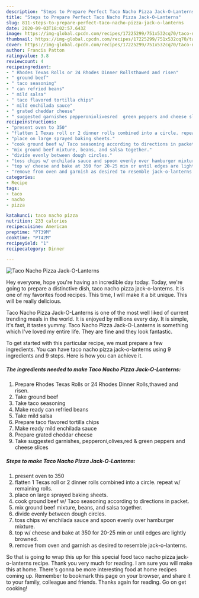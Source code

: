 ```yaml
---
description: "Steps to Prepare Perfect Taco Nacho Pizza Jack-O-Lanterns"
title: "Steps to Prepare Perfect Taco Nacho Pizza Jack-O-Lanterns"
slug: 811-steps-to-prepare-perfect-taco-nacho-pizza-jack-o-lanterns
date: 2020-09-03T18:02:57.643Z
image: https://img-global.cpcdn.com/recipes/17225299/751x532cq70/taco-nacho-pizza-jack-o-lanterns-recipe-main-photo.jpg
thumbnail: https://img-global.cpcdn.com/recipes/17225299/751x532cq70/taco-nacho-pizza-jack-o-lanterns-recipe-main-photo.jpg
cover: https://img-global.cpcdn.com/recipes/17225299/751x532cq70/taco-nacho-pizza-jack-o-lanterns-recipe-main-photo.jpg
author: Francis Patton
ratingvalue: 3.8
reviewcount: 4
recipeingredient:
- " Rhodes Texas Rolls or 24 Rhodes Dinner Rollsthawed and risen"
- " ground beef"
- " taco seasoning"
- " can refried beans"
- " mild salsa"
- " taco flavored tortilla chips"
- " mild enchilada sauce"
- " grated cheddar cheese"
- " suggested garnishes pepperoniolivesred  green peppers and cheese slices"
recipeinstructions:
- "present oven to 350"
- "flatten 1 Texas roll or 2 dinner rolls combined into a circle. repeat w/ remaining rolls."
- "place on large sprayed baking sheets."
- "cook ground beef w/ Taco seasoning according to directions in packet."
- "mix ground beef mixture, beans, and salsa together."
- "divide evenly between dough circles."
- "toss chips w/ enchilada sauce and spoon evenly over hamburger mixture."
- "top w/ cheese and bake at 350 for 20-25 min or until edges are lightly browned."
- "remove from oven and garnish as desired to resemble jack-o-lanterns."
categories:
- Recipe
tags:
- taco
- nacho
- pizza

katakunci: taco nacho pizza 
nutrition: 233 calories
recipecuisine: American
preptime: "PT39M"
cooktime: "PT42M"
recipeyield: "1"
recipecategory: Dinner

---
```



![Taco Nacho Pizza Jack-O-Lanterns](https://img-global.cpcdn.com/recipes/17225299/751x532cq70/taco-nacho-pizza-jack-o-lanterns-recipe-main-photo.jpg)

Hey everyone, hope you're having an incredible day today. Today, we're going to prepare a distinctive dish, taco nacho pizza jack-o-lanterns. It is one of my favorites food recipes. This time, I will make it a bit unique. This will be really delicious.

Taco Nacho Pizza Jack-O-Lanterns is one of the most well liked of current trending meals in the world. It is enjoyed by millions every day. It is simple, it's fast, it tastes yummy. Taco Nacho Pizza Jack-O-Lanterns is something which I've loved my entire life. They are fine and they look fantastic.




To get started with this particular recipe, we must prepare a few ingredients. You can have taco nacho pizza jack-o-lanterns using 9 ingredients and 9 steps. Here is how you can achieve it.

<!--inarticleads1-->

##### The ingredients needed to make Taco Nacho Pizza Jack-O-Lanterns:

1. Prepare  Rhodes Texas Rolls or 24 Rhodes Dinner Rolls,thawed and risen.
1. Take  ground beef
1. Take  taco seasoning
1. Make ready  can refried beans
1. Take  mild salsa
1. Prepare  taco flavored tortilla chips
1. Make ready  mild enchilada sauce
1. Prepare  grated cheddar cheese
1. Take  suggested garnishes, pepperoni,olives,red &amp; green peppers and cheese slices




<!--inarticleads2-->

##### Steps to make Taco Nacho Pizza Jack-O-Lanterns:

1. present oven to 350
1. flatten 1 Texas roll or 2 dinner rolls combined into a circle. repeat w/ remaining rolls.
1. place on large sprayed baking sheets.
1. cook ground beef w/ Taco seasoning according to directions in packet.
1. mix ground beef mixture, beans, and salsa together.
1. divide evenly between dough circles.
1. toss chips w/ enchilada sauce and spoon evenly over hamburger mixture.
1. top w/ cheese and bake at 350 for 20-25 min or until edges are lightly browned.
1. remove from oven and garnish as desired to resemble jack-o-lanterns.




So that is going to wrap this up for this special food taco nacho pizza jack-o-lanterns recipe. Thank you very much for reading. I am sure you will make this at home. There's gonna be more interesting food at home recipes coming up. Remember to bookmark this page on your browser, and share it to your family, colleague and friends. Thanks again for reading. Go on get cooking!

